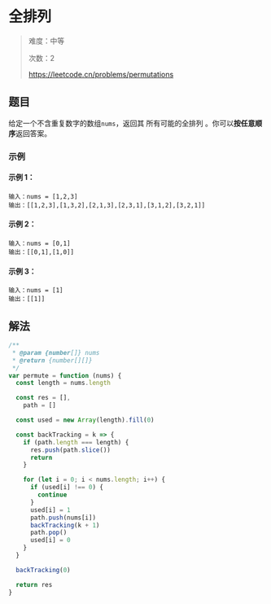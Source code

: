 # 全排列

> 难度：中等
>
> 次数：2
>
> https://leetcode.cn/problems/permutations

## 题目

给定一个不含重复数字的数组`nums`，返回其 所有可能的全排列 。你可以**按任意顺序**返回答案。

### 示例

#### 示例 1：

```
输入：nums = [1,2,3]
输出：[[1,2,3],[1,3,2],[2,1,3],[2,3,1],[3,1,2],[3,2,1]]
```

#### 示例 2：

```
输入：nums = [0,1]
输出：[[0,1],[1,0]]
```

#### 示例 3：

```
输入：nums = [1]
输出：[[1]]
```

## 解法

```javascript
/**
 * @param {number[]} nums
 * @return {number[][]}
 */
var permute = function (nums) {
  const length = nums.length

  const res = [],
    path = []

  const used = new Array(length).fill(0)

  const backTracking = k => {
    if (path.length === length) {
      res.push(path.slice())
      return
    }

    for (let i = 0; i < nums.length; i++) {
      if (used[i] !== 0) {
        continue
      }
      used[i] = 1
      path.push(nums[i])
      backTracking(k + 1)
      path.pop()
      used[i] = 0
    }
  }

  backTracking(0)

  return res
}
```
